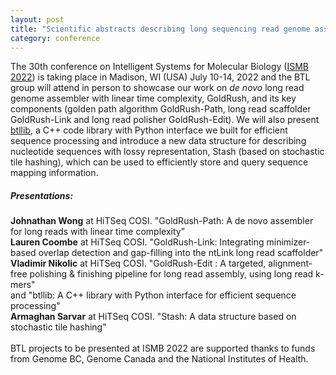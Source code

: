 ```yaml
---  
layout: post  
title: "Scientific abstracts describing long sequencing read genome assembler GoldRush and data structure Stash, accepted for oral presentations at ISMB 2022"  
category: conference  
---  
```


The 30th conference on Intelligent Systems for Molecular Biology ([ISMB 2022](https://www.iscb.org/ismb2022)) is taking place in Madison, WI (USA) July 10-14, 2022 and the BTL group will attend in person to showcase our work on <i>de novo</i> long read genome assembler with linear time complexity, GoldRush, and its key components (golden path algorithm GoldRush-Path, long read scaffolder GoldRush-Link and long read polisher GoldRush-Edit). We will also present [btllib]( https://www.github.com/bcgsc/btllib), a C++ code library with Python interface we built for efficient sequence processing and introduce a new data structure for describing nucleotide sequences with lossy representation, Stash (based on stochastic tile hashing), which can be used to efficiently store and query sequence mapping information.

##### Presentations:
<strong>Johnathan Wong</strong> at HiTSeq COSI. "GoldRush-Path: A de novo assembler for long reads with linear time complexity”
<br>
<strong>Lauren Coombe</strong> at HiTSeq COSI. "GoldRush-Link: Integrating minimizer-based overlap detection and gap-filling into the ntLink long read scaffolder"
<br>
<strong>Vladimir Nikolic</strong> at HiTSeq COSI. "GoldRush-Edit : A targeted, alignment-free polishing & finishing pipeline for long read assembly, using long read k-mers"
<br>
and "btllib: A C++ library with Python interface for efficient sequence processing"
<br>
<strong>Armaghan Sarvar</strong> at HiTSeq COSI. "Stash: A data structure based on stochastic tile hashing"
<br>
<br>
BTL projects to be presented at ISMB 2022 are supported thanks to funds from Genome BC, Genome Canada and the National Institutes of Health.
